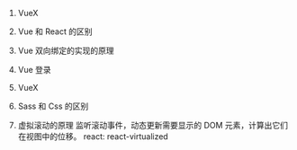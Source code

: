 
1. VueX
2. Vue 和 React 的区别
3. Vue 双向绑定的实现的原理
4. Vue 登录
5. VueX 
6. Sass 和 Css 的区别

7. 虚拟滚动的原理
   监听滚动事件，动态更新需要显示的 DOM 元素，计算出它们在视图中的位移。
   react: react-virtualized 
